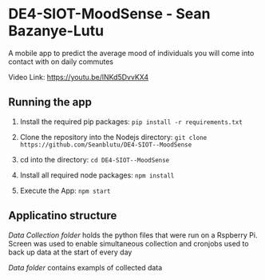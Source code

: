 # DE4-SIOT-MoodSense - Sean Bazanye-Lutu
A mobile app to predict the average mood of individuals you will come into contact with on daily commutes 

Video Link: https://youtu.be/lNKd5DvvKX4

## Running the app
1. Install the required pip packages: ```pip install -r requirements.txt```

2. Clone the repository into the Nodejs directory: ```git clone https://github.com/Seanblutu/DE4-SIOT--MoodSense```

3. cd into the directory: ```cd DE4-SIOT--MoodSense```

4. Install all required node packages: ```npm install```

5. Execute the App: ```npm start```

## Applicatino structure 

*Data Collection folder* holds the python files that were run on a Rspberry Pi. Screen was used to enable simultaneous collection and cronjobs used to back up data at the start of every day 

*Data folder* contains exampls of collected data 


